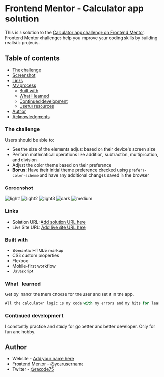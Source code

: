 # Frontend Mentor - Calculator app solution

This is a solution to the [Calculator app challenge on Frontend Mentor](https://www.frontendmentor.io/challenges/calculator-app-9lteq5N29). Frontend Mentor challenges help you improve your coding skills by building realistic projects. 

## Table of contents


  - [The challenge](#the-challenge)
  - [Screenshot](#screenshot)
  - [Links](#links)
- [My process](#my-process)
  - [Built with](#built-with)
  - [What I learned](#what-i-learned)
  - [Continued development](#continued-development)
  - [Useful resources](#useful-resources)
- [Author](#author)
- [Acknowledgments](#acknowledgments)



### The challenge

Users should be able to:

- See the size of the elements adjust based on their device's screen size
- Perform mathmatical operations like addition, subtraction, multiplication, and division
- Adjust the color theme based on their preference
- **Bonus**: Have their initial theme preference checked using `prefers-color-scheme` and have any additional changes saved in the browser

### Screenshot

![light1](./screenshots/light_theme_375px.png)
![light2](./screenshots/light_theme_768px.png)
![light3](./screenshots/light_theme_1440px.png)
![dark](./screenshots/dark_theme_375px.png)
![medium](./screenshots/medium_theme_375px.png)


### Links

- Solution URL: [Add solution URL here](https://github.com/RaCode75/calculator_app)
- Live Site URL: [Add live site URL here](https://racode75.github.io/calculator_app/)

### Built with

- Semantic HTML5 markup
- CSS custom properties
- Flexbox
- Mobile-first workflow
- Javascript



### What I learned

Get by 'hand' the them choose for the user and set it in the app.



```js
All the calculator logic is my code with my errors and my hits for learning purposes.
```
### Continued development

I constantly practice and study for go better and better developer.
Only for fun and hobby.
## Author

- Website - [Add your name here](https://www.racode75.com.ar)
- Frontend Mentor - [@yourusername](https://www.frontendmentor.io/profile/racode75)
- Twitter - [@racode75](https://www.twitter.com/racode75)
